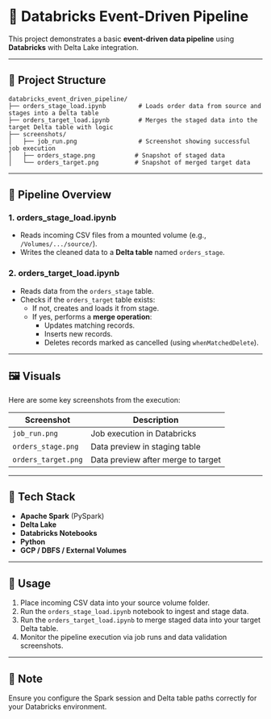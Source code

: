
# 🧪 Databricks Event-Driven Pipeline

This project demonstrates a basic **event-driven data pipeline** using **Databricks** with Delta Lake integration.

---

## 📂 Project Structure

```
databricks_event_driven_pipeline/
├── orders_stage_load.ipynb         # Loads order data from source and stages into a Delta table
├── orders_target_load.ipynb        # Merges the staged data into the target Delta table with logic
├── screenshots/
│   ├── job_run.png                 # Screenshot showing successful job execution
│   ├── orders_stage.png           # Snapshot of staged data
│   └── orders_target.png          # Snapshot of merged target data
```

---

## 🚀 Pipeline Overview

### 1. **orders_stage_load.ipynb**
- Reads incoming CSV files from a mounted volume (e.g., `/Volumes/.../source/`).
- Writes the cleaned data to a **Delta table** named `orders_stage`.

### 2. **orders_target_load.ipynb**
- Reads data from the `orders_stage` table.
- Checks if the `orders_target` table exists:
  - If not, creates and loads it from stage.
  - If yes, performs a **merge operation**:
    - Updates matching records.
    - Inserts new records.
    - Deletes records marked as cancelled (using `whenMatchedDelete`).

---

## 🖼️ Visuals

Here are some key screenshots from the execution:

| Screenshot        | Description                       |
|------------------|-----------------------------------|
| `job_run.png`     | Job execution in Databricks       |
| `orders_stage.png`| Data preview in staging table     |
| `orders_target.png`| Data preview after merge to target|

---

## 🧰 Tech Stack

- **Apache Spark** (PySpark)
- **Delta Lake**
- **Databricks Notebooks**
- **Python**
- **GCP / DBFS / External Volumes**

---

## 📌 Usage

1. Place incoming CSV data into your source volume folder.
2. Run the `orders_stage_load.ipynb` notebook to ingest and stage data.
3. Run the `orders_target_load.ipynb` to merge staged data into your target Delta table.
4. Monitor the pipeline execution via job runs and data validation screenshots.

---

## 📝 Note

Ensure you configure the Spark session and Delta table paths correctly for your Databricks environment.
